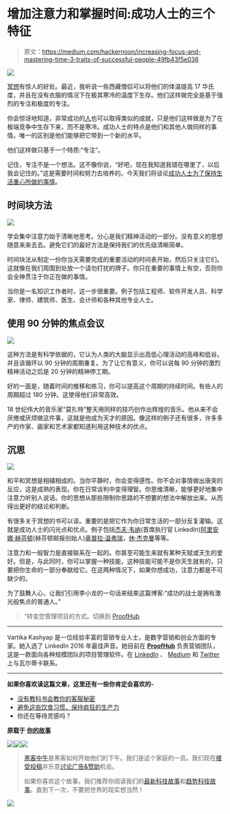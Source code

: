 # 增加注意力和掌握时间:成功人士的三个特征

> 原文：<https://medium.com/hackernoon/increasing-focus-and-mastering-time-3-traits-of-successful-people-49fb43f5e036>

![](img/a3ce9ec403a96becfae35818514f98e0.png)

[冥想](https://hackernoon.com/tagged/meditation)有惊人的好处。最近，我听说一些西藏僧侣可以将他们的体温提高 17 华氏度，并且在没有衣服的情况下在极其寒冷的温度下生存。他们这样做完全是基于强烈的专注和极度的专注。

你会惊讶地知道，非常成功的[人](https://hackernoon.com/tagged/people)也可以取得类似的成就，只是他们这样做是为了在极端竞争中生存下来，而不是寒冷。成功人士的特点是他们和其他人做同样的事情。唯一的区别是他们能够把它带到一个新的水平。

他们这样做只基于一个特质:“专注”。

记住，专注不是一个想法。这不像你说，“好吧，现在我知道我错在哪里了，以后我会记住的。”这是需要时间和努力去培养的。今天我们将谈论[成功人士为了保持生活重心所做的事情](http://www.linkedin.com/pulse/productivity-hacks-we-can-steal-from-successful-vartika-kashyap?published=t)。

## 时间块方法

![](img/cda82eb68b5d34d1b22204cb474b2c84.png)

学会集中注意力始于清晰地思考。分心是我们精神活动的一部分。没有意义的思想随意来来去去。避免它们的最好方法是保持我们的优先级清晰简单。

时间块法从制定一份你当天需要完成的重要活动的时间表开始，然后只关注它们。这就像在我们周围到处放一个请勿打扰的牌子。你只在重要的事情上有空，否则你会全神贯注于你正在做的事情。

当你是一名知识工作者时，这一步很重要。例子包括工程师、软件开发人员、科学家、律师、建筑师、医生、会计师和各种其他专业人士。

## 使用 90 分钟的焦点会议

![](img/ceca7b9e914ff568974bb14d94474aaa.png)

这种方法是有科学依据的，它认为人类的大脑显示出高低心理活动的高峰和低谷。并且该循环以 90 分钟的周期重复。为了让它有意义，你可以说每 90 分钟的激烈精神活动之后是 20 分钟的精神停工期。

好的一面是，随着时间的推移和练习，你可以提高这个周期的持续时间。有些人的周期超过 180 分钟。这使得他们非常高效。

18 世纪伟大的音乐家“莫扎特”整天用同样的技巧创作出辉煌的音乐。他从来不会厌倦或厌烦做这件事，这就是他成为天才的原因。像这样的例子还有很多，许多多产的作家、画家和艺术家都知道利用这种技术的优点。

## 沉思

![](img/4031c6942af1f82c97ac48940ab3d284.png)

和平和冥想是相辅相成的。当你平静时，你会变得感性。你不会对事情做出唐突的反应，这是成熟的表现。你在日常谈判中变得理智。你思维清晰，能够更好地集中注意力听别人说话。你的思想从那些限制你思路的不想要的想法中解放出来。从而得出更好的结论和判断。

有很多关于冥想的书可以读。重要的是把它作为你日常生活的一部分反复灌输。这就是成功人士的闪光点和优点。例子包括[杰夫·韦纳](https://medium.com/u/d906aca9f715?source=post_page-----49fb43f5e036--------------------------------)(首席执行官 LinkedIn)[阿里安娜·赫芬顿](https://medium.com/u/f76807050198?source=post_page-----49fb43f5e036--------------------------------)(赫芬顿邮报创始人)[奥普拉·温弗瑞](https://twitter.com/Oprah)，[休·杰克曼](https://twitter.com/RealHughJackman)等等。

注意力和一般智力是直接联系在一起的。你甚至可能生来就有某种天赋或天生的爱好。但是，与此同时，你可以掌握一种技能，这种技能可能不是你天生就有的，只要把你生命的一部分奉献给它。在这两种情况下，如果你想成功，注意力都是不可缺少的。

为了鼓舞人心，让我们引用李小龙的一句话来结束这篇博客:“成功的战士是拥有激光般焦点的普通人。”

> “转变您管理项目的方式。切换到 [ProofHub](https://www.proofhub.com/?utm_source=Medium.com&utm_campaign=leadership&utm_medium=Referral&utm_content=Increasing%20Focus%20and%20Mastering%20Time%3A%203%20Traits%20of%20Successful%20People)

**********

Vartika Kashyap 是一位经验丰富的营销专业人士，是数字营销和创业方面的专家。她入选了 LinkedIn 2016 年最佳声音。她目前在 [**ProofHub**](https://www.proofhub.com) 负责营销团队，这是一款面向各种规模团队的项目管理软件。在 [LinkedIn](https://www.linkedin.com/in/vartika-kashyap-30653245) 、 [Medium](/@kashyapvartika) 和 [Twitter](https://twitter.com/kashyapvartika) 上与瓦尔蒂卡联系。

**********

**如果你喜欢读这篇文章，这里还有一些你肯定会喜欢的-**

*   [没有教科书会教你的客服秘密](/@kashyapvartika/customer-service-secrets-that-no-textbook-will-teach-you-feb62dc54476)
*   [避免这些饮食习惯，保持疯狂的生产力](/@kashyapvartika/avoid-these-food-habits-to-remain-insanely-productive-87ca747ca2d5)
*   你还在等待灵感吗？

**原载于** [**你的故事**](http://yourstory.com/2017/01/13779f8674-increasing-focus-and-mastering-time-3-traits-of-successful-people/)

[![](img/50ef4044ecd4e250b5d50f368b775d38.png)](http://bit.ly/HackernoonFB)[![](img/979d9a46439d5aebbdcdca574e21dc81.png)](https://goo.gl/k7XYbx)[![](img/2930ba6bd2c12218fdbbf7e02c8746ff.png)](https://goo.gl/4ofytp)

> [黑客中午](http://bit.ly/Hackernoon)是黑客如何开始他们的下午。我们是这个家庭的一员。我们现在[接受投稿](http://bit.ly/hackernoonsubmission)并乐意[讨论广告&赞助](mailto:partners@amipublications.com)机会。
> 
> 如果你喜欢这个故事，我们推荐你阅读我们的[最新科技故事](http://bit.ly/hackernoonlatestt)和[趋势科技故事](https://hackernoon.com/trending)。直到下一次，不要把世界的现实想当然！

![](img/be0ca55ba73a573dce11effb2ee80d56.png)